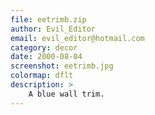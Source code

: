 ```yaml
---
file: eetrimb.zip
author: Evil_Editor
email: evil_editor@hotmail.com
category: decor
date: 2000-08-04
screenshot: eetrimb.jpg
colormap: dflt
description: >
    A blue wall trim.
---
```

